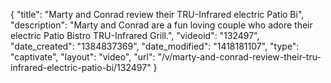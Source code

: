 {
    "title": "Marty and Conrad review their TRU-Infrared electric Patio Bi",
    "description": "Marty and Conrad are a fun loving couple who adore their electric Patio Bistro TRU-Infrared Grill.",
    "videoid": "132497",
    "date_created": "1384837369",
    "date_modified": "1418181107",
    "type": "captivate",
    "layout": "video",
    "url": "\/v\/marty-and-conrad-review-their-tru-infrared-electric-patio-bi\/132497"
}
